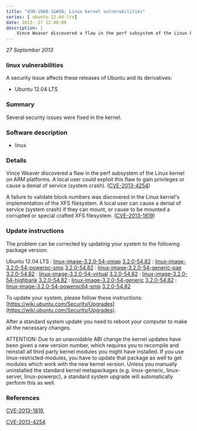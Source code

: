 ```yaml
---
title: "USN-1968-1&#58; Linux kernel vulnerabilities"
series: [ ubuntu-12.04-lts]
date: 2013--27 12:00:00
description: |
    Vince Weaver discovered a flaw in the perf subsystem of the Linux kernel on ARM platforms. A local user could exploit this flaw to gain privileges or cause a denial of service (system crash). ([CVE-2013-4254](http://people.ubuntu.com/~ubuntu-security/cve/CVE-2013-4254))
--- 
```

 
 

*27 September 2013*

### linux vulnerabilities

A security issue affects these releases of Ubuntu and its derivatives:

* Ubuntu 12.04 LTS

### Summary

Several security issues were fixed in the kernel. 

### Software description

* linux 

### Details

Vince Weaver discovered a flaw in the perf subsystem of the Linux kernel on ARM platforms. A local user could exploit this flaw to gain privileges or cause a denial of service (system crash). ([CVE-2013-4254](http://people.ubuntu.com/~ubuntu-security/cve/CVE-2013-4254))

A failure to validate block numbers was discovered in the Linux kernel&#39;s implementation of the XFS filesystem. A local user can cause a denial of service (system crash) if they can mount, or cause to be mounted a corrupted or special crafted XFS filesystem. ([CVE-2013-1819](http://people.ubuntu.com/~ubuntu-security/cve/CVE-2013-1819)) 

### Update instructions

The problem can be corrected by updating your system to the following package version:

Ubuntu 12.04 LTS
 : [linux-image-3.2.0-54-omap](https://launchpad.net/ubuntu/+source/linux) <span> [3.2.0-54.82](https://launchpad.net/ubuntu/+source/linux/3.2.0-54.82) </span> 
 : [linux-image-3.2.0-54-powerpc-smp](https://launchpad.net/ubuntu/+source/linux) <span> [3.2.0-54.82](https://launchpad.net/ubuntu/+source/linux/3.2.0-54.82) </span> 
 : [linux-image-3.2.0-54-generic-pae](https://launchpad.net/ubuntu/+source/linux) <span> [3.2.0-54.82](https://launchpad.net/ubuntu/+source/linux/3.2.0-54.82) </span> 
 : [linux-image-3.2.0-54-virtual](https://launchpad.net/ubuntu/+source/linux) <span> [3.2.0-54.82](https://launchpad.net/ubuntu/+source/linux/3.2.0-54.82) </span> 
 : [linux-image-3.2.0-54-highbank](https://launchpad.net/ubuntu/+source/linux) <span> [3.2.0-54.82](https://launchpad.net/ubuntu/+source/linux/3.2.0-54.82) </span> 
 : [linux-image-3.2.0-54-generic](https://launchpad.net/ubuntu/+source/linux) <span> [3.2.0-54.82](https://launchpad.net/ubuntu/+source/linux/3.2.0-54.82) </span> 
 : [linux-image-3.2.0-54-powerpc64-smp](https://launchpad.net/ubuntu/+source/linux) <span> [3.2.0-54.82](https://launchpad.net/ubuntu/+source/linux/3.2.0-54.82) </span> 

To update your system, please follow these instructions: [https://wiki.ubuntu.com/Security/Upgrades](https://wiki.ubuntu.com/Security/Upgrades).

After a standard system update you need to reboot your computer to make all the necessary changes.

ATTENTION: Due to an unavoidable ABI change the kernel updates have been given a new version number, which requires you to recompile and reinstall all third party kernel modules you might have installed. If you use linux-restricted-modules, you have to update that package as well to get modules which work with the new kernel version. Unless you manually uninstalled the standard kernel metapackages (e.g. linux-generic, linux-server, linux-powerpc), a standard system upgrade will automatically perform this as well. 

### References

 
 [CVE-2013-1819](http://people.ubuntu.com/~ubuntu-security/cve/CVE-2013-1819), 

 [CVE-2013-4254](http://people.ubuntu.com/~ubuntu-security/cve/CVE-2013-4254)
 

